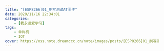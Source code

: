 ```yaml
---
title: "[ESP8266]01_刷写测试AT固件"
date: 2020/11/16 22:34:01
categories: 
    - [我永远爱学习]
tags: 
    - 单片机
    - IOT
cover: https://oss.note.dreamccc.cn/note/images/posts/[ESP8266]01_刷写测试AT固件/title_s.jpg?x-oss-process=style/blog_title
---
```

